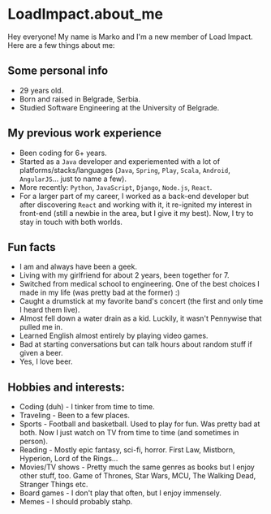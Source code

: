 # LoadImpact.about_me

Hey everyone! My name is Marko and I'm a new member of Load Impact. Here are a few things about me:

## Some personal info

* 29 years old.
* Born and raised in Belgrade, Serbia.
* Studied Software Engineering at the University of Belgrade. 

## My previous work experience

* Been coding for 6+ years.
* Started as a `Java` developer and experiemented with a lot of platforms/stacks/languages (`Java`, `Spring`, `Play`, `Scala`, `Android`, `AngularJS`... just to name a few).
* More recently: `Python`, `JavaScript`, `Django`, `Node.js`, `React`.
* For a larger part of my career, I worked as a back-end developer but after discovering `React` and working with it, it re-ignited my interest in front-end (still a newbie in the area, but I give it my best). Now, I try to stay in touch with both worlds.

## Fun facts

* I am and always have been a geek.
* Living with my girlfriend for about 2 years, been together for 7.
* Switched from medical school to engineering. One of the best choices I made in my life (was pretty bad at the former) :)
* Caught a drumstick at my favorite band's concert (the first and only time I heard them live).
* Almost fell down a water drain as a kid. Luckily, it wasn't Pennywise that pulled me in.
* Learned English almost entirely by playing video games.
* Bad at starting conversations but can talk hours about random stuff if given a beer.
* Yes, I love beer.

## Hobbies and interests:

* Coding (duh) - I tinker from time to time.
* Traveling - Been to a few places.
* Sports - Football and basketball. Used to play for fun. Was pretty bad at both. Now I just watch on TV from time to time (and sometimes in person).
* Reading - Mostly epic fantasy, sci-fi, horror. First Law, Mistborn, Hyperion, Lord of the Rings...
* Movies/TV shows - Pretty much the same genres as books but I enjoy other stuff, too. Game of Thrones, Star Wars, MCU, The Walking Dead, Stranger Things etc.
* Board games - I don't play that often, but I enjoy immensely.
* Memes - I should probably stahp.

